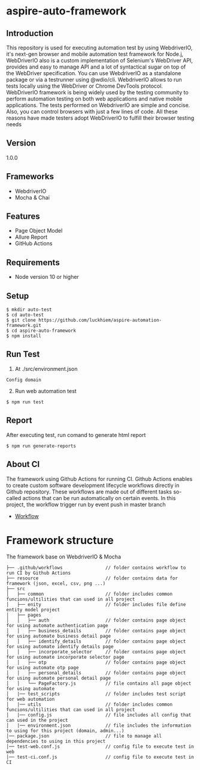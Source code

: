 # aspire-auto-framework
## Introduction
This repository is used for executing automation test by using WebdriverIO, it's next-gen browser and mobile automation test framework for Node.j, WebDriverIO also is a custom implementation of Selenium's WebDriver API, provides and easy to manage API and a lot of syntactical sugar on top of the WebDriver specification. You can use WebdriverIO as a standalone package or via a testrunner using @wdio/cli. WebdriverIO allows to run tests locally using the WebDriver or Chrome DevTools protocol. WebDriverIO framework is being widely used by the testing community to perform automation testing on both web applications and native mobile applications. The tests performed on WebdriverIO are simple and concise. Also, you can control browsers with just a few lines of code. All these reasons have made testers adopt WebDriverIO to fulfill their browser testing needs

## Version
1.0.0

## Frameworks
- WebdriverIO
- Mocha & Chai

## Features
- Page Object Model
- Allure Report
- GitHub Actions

## Requirements
- Node version 10 or higher

## Setup
```
$ mkdir auto-test
$ cd auto-test
$ git clone https://github.com/luckhiem/aspire-automation-framework.git
$ cd aspire-auto-framework
$ npm install
```

## Run Test
1. At ./src/environment.json
```
Config domain
```
2. Run web automation test
```
$ npm run test
```
## Report
After executing test, run comand to generate html report
```
$ npm run generate-reports
``` 
## About CI
The framework using Github Actions for running CI. Github Actions enables to create custom software development lifecycle workflows directly in Github repository. These workflows are made out of different tasks so-called actions that can be run automatically on certain events. In this project, the workflow trigger run by event push in master branch
- [Workflow](https://github.com/luckhiem/aspire-automation-framework/actions)


# Framework structure
The framework base on WebdriverIO & Mocha
```
├── .github/workflows                // folder contains workflow to run CI by Github Actions     
├── resource                         // folder contains data for framework (json, excel, csv, png ...)        
├── src
│   ├── common                       // folder includes common funcions/ultilities that can used in all project
│   ├── enity                        // folder includes file define entity model project
│   ├── pages
│   │   ├── auth                     // folder contains page object for using automate authentication page
│   │   ├── business_details         // folder contains page object for using automate business detail page
│   │   ├── identify_details         // folder contains page object for using automate identify details page
│   │   ├── incorporate_selector     // folder contains page object for using automate incorporate selector page
│   │   ├── otp                      // folder contains page object for using automate otp page
│   │   ├── personal_details         // folder contains page object for using automate personal detail page
│   │   └── PageFactory.js           // file contains all page object for using automate
│   |── test_scripts                 // folder includes test script for web automation
│   |── utils                        // folder includes common funcions/ultilities that can used in all project
│   |── config.js                    // file includes all config that can used in the project
│   |── environment.json             // file includes the information to using for this project (domain, admin...)
│── package.json                     // file to manage all dependencies to using in this project
│── test-web.conf.js                 // config file to execute test in web
│── test-ci.conf.js                  // config file to execute test in CI
```
